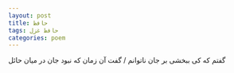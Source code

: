 ```yaml
---
layout: post
title: حافظ
tags: حافظ غزل
categories: poem
---
```


گفتم که کی ببخشی بر جان ناتوانم / گفت آن زمان که نبود جان در میان حائل